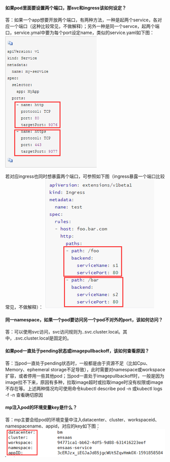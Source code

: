 ####  如果pod里面要设置两个端口，那svc和ingress该如何设定？

答：如果一个app想要开放两个端口，有两种方法，一种是起两个service，各对应一个端口（这种比较常见，不做解释）；另外一种是同一个servce，起两个端口，service.ymal中要为每个port设定name，类似的service.yaml如下图：
    ![svcmupliteport](imgs/svcmupliteport.png)
    
   若对应ingress也同时想暴露两个端口，可参照如下图（ingress暴露一个端口比较常见，不做解释）：
    ![ingressmupliteport](imgs/ingressmupliteport.png)
    
#### 同一namespace，如果一个pod要访问另一个pod不对外的port，该如何访问？

答：可以使用svc访问，svc访问规则为<servicename>.<namespace-name>.svc.cluster.local。其中，.svc.cluster.local是固定的。

#### 如果pod一直处于pending状态或imagepullbackoff，该如何查看原因？

答：当pod一直处于pending状态时，一般都是由于资源不足（比如Cpu、Memory、ephemeral storage不足导致），此时需要对namespace或workspace扩容，或者停用一些其他pod；当pod一直处于imagepullbackoff时，一般是因为image拉不下来，原因有多种，拉取image超时或拉取image时没有权限或image不存在等。上述两种情况均可使用命令kubectl describe pod <pod name> -n <namespace>或kubectl logs -f <podname> -n <namespace>查看确切原因

#### mp注入pod的环境变量key是什么？

答：mp主要会给pod的环境变量中注入datacenter、cluster、workspaceid、namespacename、appid，对应的key如下图：
     ![mp注入podkey](imgs/mp注入podkey.png)
